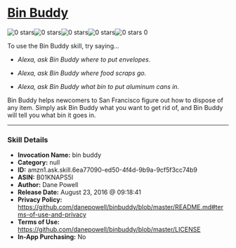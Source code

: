 # [Bin Buddy](http://alexa.amazon.com/#skills/amzn1.ask.skill.6ea77090-ed50-4f4d-9b9a-9cf5f3cc74b9)
![0 stars](../../images/ic_star_border_black_18dp_1x.png)![0 stars](../../images/ic_star_border_black_18dp_1x.png)![0 stars](../../images/ic_star_border_black_18dp_1x.png)![0 stars](../../images/ic_star_border_black_18dp_1x.png)![0 stars](../../images/ic_star_border_black_18dp_1x.png) 0

To use the Bin Buddy skill, try saying...

* *Alexa, ask Bin Buddy where to put envelopes.*

* *Alexa, ask Bin Buddy where food scraps go.*

* *Alexa, ask Bin Buddy what bin to put aluminum cans in.*

Bin Buddy helps newcomers to San Francisco figure out how to dispose of any item. Simply ask Bin Buddy what you want to get rid of, and Bin Buddy will tell you what bin it goes in.

***

### Skill Details

* **Invocation Name:** bin buddy
* **Category:** null
* **ID:** amzn1.ask.skill.6ea77090-ed50-4f4d-9b9a-9cf5f3cc74b9
* **ASIN:** B01KNAPS5I
* **Author:** Dane Powell
* **Release Date:** August 23, 2016 @ 09:18:41
* **Privacy Policy:** https://github.com/danepowell/binbuddy/blob/master/README.md#terms-of-use-and-privacy
* **Terms of Use:** https://github.com/danepowell/binbuddy/blob/master/LICENSE
* **In-App Purchasing:** No
